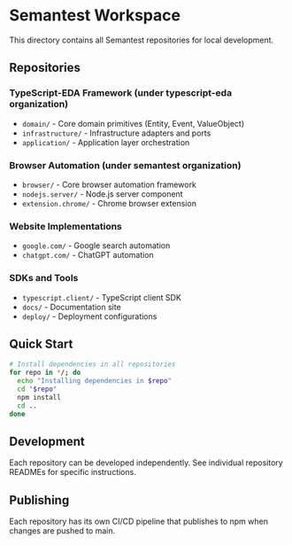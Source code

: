 # Semantest Workspace

This directory contains all Semantest repositories for local development.

## Repositories

### TypeScript-EDA Framework (under typescript-eda organization)
- `domain/` - Core domain primitives (Entity, Event, ValueObject)
- `infrastructure/` - Infrastructure adapters and ports
- `application/` - Application layer orchestration

### Browser Automation (under semantest organization)
- `browser/` - Core browser automation framework  
- `nodejs.server/` - Node.js server component
- `extension.chrome/` - Chrome browser extension

### Website Implementations
- `google.com/` - Google search automation
- `chatgpt.com/` - ChatGPT automation

### SDKs and Tools
- `typescript.client/` - TypeScript client SDK
- `docs/` - Documentation site
- `deploy/` - Deployment configurations

## Quick Start

```bash
# Install dependencies in all repositories
for repo in */; do
  echo "Installing dependencies in $repo"
  cd "$repo"
  npm install
  cd ..
done
```

## Development

Each repository can be developed independently. See individual repository READMEs for specific instructions.

## Publishing

Each repository has its own CI/CD pipeline that publishes to npm when changes are pushed to main.
